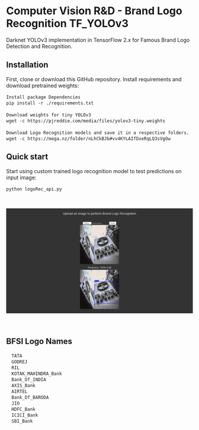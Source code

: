 # Computer Vision R&D - Brand Logo Recognition TF_YOLOv3

Darknet YOLOv3 implementation in TensorFlow 2.x for Famous Brand Logo Detection and Recognition.

## Installation
First, clone or download this GitHub repository.
Install requirements and download pretrained weights:

```
Install package Dependencies
pip install -r ./requirements.txt

Download weights for tiny YOLOv3
wget -c https://pjreddie.com/media/files/yolov3-tiny.weights

Download Logo Recognition models and save it in a respective folders.
wget -c https://mega.nz/folder/nLhCkBJb#vv4KYLAIfDxeRqLQ3sVgOw

```

## Quick start
Start using custom trained logo recognition model to test predictions on input image:
```
python logoRec_api.py

```

<br>
<p><img src="https://github.com/venky14/Logo-Recognition-with-Python/blob/master/img_sample_test/Screenshot%20from%202020-08-04%2017-13-43.png?raw=true"></p>
<br>

## BFSI Logo Names
```
  TATA
  GODREJ
  RIL
  KOTAK_MAHINDRA_Bank
  Bank_Of_INDIA
  AXIS_Bank
  AIRTEL
  Bank_Of_BARODA
  JIO
  HDFC_Bank
  ICICI_Bank
  SBI_Bank
```



